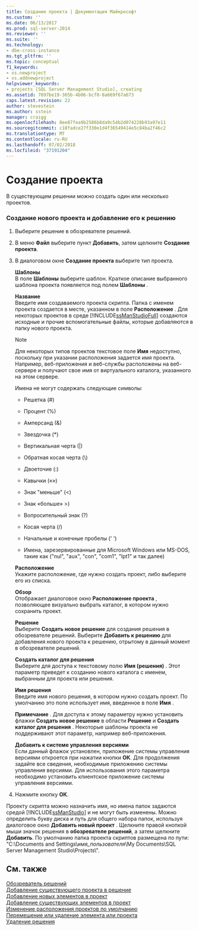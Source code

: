 ```yaml
---
title: Создание проекта | Документация Майкрософт
ms.custom: ''
ms.date: 06/13/2017
ms.prod: sql-server-2014
ms.reviewer: ''
ms.suite: ''
ms.technology:
- dbe-cross-instance
ms.tgt_pltfrm: ''
ms.topic: conceptual
f1_keywords:
- vs.newproject
- vs.addnewproject
helpviewer_keywords:
- projects [SQL Server Management Studio], creating
ms.assetid: 7897be19-365b-4b06-bcf0-8a669f67a673
caps.latest.revision: 22
author: stevestein
ms.author: sstein
manager: craigg
ms.openlocfilehash: 8ee87fea9b2586b8da9c54b2d074228b93a97e11
ms.sourcegitcommit: c18fadce27f330e1d4f36549414e5c84ba2f46c2
ms.translationtype: MT
ms.contentlocale: ru-RU
ms.lasthandoff: 07/02/2018
ms.locfileid: "37191204"
---
```

# <a name="create-a-project"></a>Создание проекта
  В существующем решении можно создать один или несколько проектов.  
  
### <a name="to-create-a-new-project-and-add-it-to-a-solution"></a>Создание нового проекта и добавление его к решению  
  
1.  Выберите решение в обозревателе решений.  
  
2.  В меню **Файл** выберите пункт **Добавить**, затем щелкните **Создание проекта**.  
  
3.  В диалоговом окне  **Создание проекта** выберите тип проекта.  
  
     **Шаблоны**  
     В поле **Шаблоны** выберите шаблон. Краткое описание выбранного шаблона проекта появляется под полем **Шаблоны** .  
  
     **Название**  
     Введите имя создаваемого проекта скрипта. Папка с именем проекта создается в месте, указанном в поле **Расположение** . Для некоторых проектов в среде [!INCLUDE[ssManStudioFull](../../includes/ssmanstudiofull-md.md)] создаются исходные и прочие вспомогательные файлы, которые добавляются в папку нового проекта.  
  
    > [!NOTE]  
    >  Для некоторых типов проектов текстовое поле **Имя** недоступно, поскольку при указании расположения задается имя проекта. Например, веб-приложения и веб-службы расположены на веб-сервере и получают свое имя от виртуального каталога, указанного на этом сервере.  
  
     Имена не могут содержать следующие символы:  
  
    -   Решетка (#)  
  
    -   Процент (%)  
  
    -   Амперсанд (&)  
  
    -   Звездочка (*)  
  
    -   Вертикальная черта (|)  
  
    -   Обратная косая черта (\\)  
  
    -   Двоеточие (:)  
  
    -   Кавычки («»)  
  
    -   Знак "меньше" (\<)  
  
    -   Знак «больше» >)  
  
    -   Вопросительный знак (?)  
  
    -   Косая черта (/)  
  
    -   Начальные и конечные пробелы (' ')  
  
    -   Имена, зарезервированные для Microsoft Windows или MS-DOS, такие как ("nul", "aux", "con", "com1", "lpt1" и так далее)  
  
     **Расположение**  
     Укажите расположение, где нужно создать проект, либо выберите его из списка.  
  
     **Обзор**  
     Отображает диалоговое окно **Расположение проекта** , позволяющее визуально выбрать каталог, в котором нужно сохранить проект.  
  
     **Решение**  
     Выберите **Создать новое решение** для создания решения в обозревателе решений. Выберите **Добавить к решению** для добавления нового проекта к решению, отрытому в данный момент в обозревателе решений.  
  
     **Создать каталог для решения**  
     Выберите для доступа к текстовому полю **Имя (решения)** . Этот параметр приведет к созданию нового каталога с именем, выбранным для проекта или решения.  
  
     **Имя решения**  
     Введите имя нового решения, в котором нужно создать проект. По умолчанию это поле использует имя, введенное в поле **Имя** .  
  
     **Примечание** . Для доступа к этому параметру нужно установить флажки **Создать новое решение** в области **Решение** и **Создать каталог для решения** . Некоторые шаблоны проекта не поддерживают этот параметр, например веб-приложения.  
  
     **Добавить к системе управления версиями**  
     Если данный флажок установлен, приложение системы управления версиями откроется при нажатии кнопки **ОК**. Для продолжения задайте все сведения, необходимые приложению системы управления версиями. Для использования этого параметра необходимо установить клиентское приложение системы управления версиями.  
  
4.  Нажмите кнопку **ОК**.  
  
 Проекту скрипта можно назначить имя, но имена папок задаются средой [!INCLUDE[ssManStudio](../../includes/ssmanstudio-md.md)] и не могут быть изменены. Можно определить букву диска и путь для общего набора папок, используя диалоговое окно **Добавить новый проект** . Щелкните правой кнопкой мыши значок решения в **обозревателе решений**, а затем щелкните **Добавить**. По умолчанию папка проекта скриптов размещена по пути: "C:\Documents and Settings\\*имя_пользователя*\My Documents\SQL Server Management Studio\Projects\\\".  
  
## <a name="see-also"></a>См. также  
 [Обозреватель решений](solution-explorer.md)   
 [Добавление существующего проекта в решение](add-an-existing-project-to-a-solution.md)   
 [Добавление новых элементов в проект](add-new-items-to-a-project.md)   
 [Добавление существующих элементов в проект](add-existing-items-to-a-project.md)   
 [Изменение расположения проектов по умолчанию](change-the-default-location-for-projects.md)   
 [Перемещение или удаление элемента или проекта](remove-or-delete-an-item-or-project.md)   
 [Удаление решения](delete-a-solution.md)  
  
  
